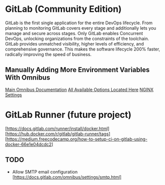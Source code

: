 # GitLab (Community Edition)

GitLab is the first single application for the entire DevOps lifecycle. From planning to monitoring GitLab covers every stage and additionally lets you manage and secure across stages. Only GitLab enables Concurrent DevOps, unlocking organizations from the constraints of the toolchain. GitLab provides unmatched visibility, higher levels of efficiency, and comprehensive governance. This makes the software lifecycle 200% faster, radically improving the speed of business.

## Manually Adding More Environment Variables With Omnibus

[Main Omnibus Documentation](https://docs.gitlab.com/omnibus/settings/configuration.html)
[All Available Options Located Here](https://gitlab.com/gitlab-org/omnibus-gitlab/blob/master/files/gitlab-config-template/gitlab.rb.template)
[NGINX Settings](https://docs.gitlab.com/omnibus/settings/nginx.html)

# GitLab Runner (future project)
[https://docs.gitlab.com/runner/install/docker.html]
[https://hub.docker.com/r/gitlab/gitlab-runner/tags]
[https://medium.freecodecamp.org/how-to-setup-ci-on-gitlab-using-docker-66e1e04dcdc2]

## TODO
* Allow SMTP email configuration [https://docs.gitlab.com/omnibus/settings/smtp.html]